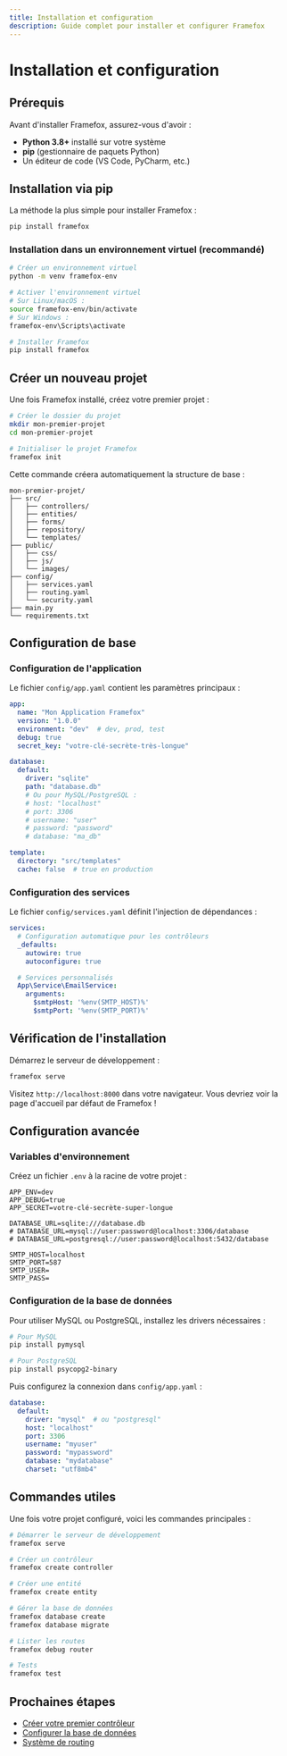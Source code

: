 ```yaml
---
title: Installation et configuration
description: Guide complet pour installer et configurer Framefox
---
```


# Installation et configuration

## Prérequis

Avant d'installer Framefox, assurez-vous d'avoir :

- **Python 3.8+** installé sur votre système
- **pip** (gestionnaire de paquets Python)
- Un éditeur de code (VS Code, PyCharm, etc.)

## Installation via pip

La méthode la plus simple pour installer Framefox :

```bash
pip install framefox
```

### Installation dans un environnement virtuel (recommandé)

```bash
# Créer un environnement virtuel
python -m venv framefox-env

# Activer l'environnement virtuel
# Sur Linux/macOS :
source framefox-env/bin/activate
# Sur Windows :
framefox-env\Scripts\activate

# Installer Framefox
pip install framefox
```

## Créer un nouveau projet

Une fois Framefox installé, créez votre premier projet :

```bash
# Créer le dossier du projet
mkdir mon-premier-projet
cd mon-premier-projet

# Initialiser le projet Framefox
framefox init
```

Cette commande créera automatiquement la structure de base :

```
mon-premier-projet/
├── src/
│   ├── controllers/
│   ├── entities/
│   ├── forms/
│   ├── repository/
│   └── templates/
├── public/
│   ├── css/
│   ├── js/
│   └── images/
├── config/
│   ├── services.yaml
│   ├── routing.yaml
│   └── security.yaml
├── main.py
└── requirements.txt
```

## Configuration de base

### Configuration de l'application

Le fichier `config/app.yaml` contient les paramètres principaux :

```yaml
app:
  name: "Mon Application Framefox"
  version: "1.0.0"
  environment: "dev"  # dev, prod, test
  debug: true
  secret_key: "votre-clé-secrète-très-longue"

database:
  default:
    driver: "sqlite"
    path: "database.db"
    # Ou pour MySQL/PostgreSQL :
    # host: "localhost"
    # port: 3306
    # username: "user"
    # password: "password"
    # database: "ma_db"

template:
  directory: "src/templates"
  cache: false  # true en production
```

### Configuration des services

Le fichier `config/services.yaml` définit l'injection de dépendances :

```yaml
services:
  # Configuration automatique pour les contrôleurs
  _defaults:
    autowire: true
    autoconfigure: true

  # Services personnalisés
  App\Service\EmailService:
    arguments:
      $smtpHost: '%env(SMTP_HOST)%'
      $smtpPort: '%env(SMTP_PORT)%'
```

## Vérification de l'installation

Démarrez le serveur de développement :

```bash
framefox serve
```

Visitez `http://localhost:8000` dans votre navigateur. Vous devriez voir la page d'accueil par défaut de Framefox !

## Configuration avancée

### Variables d'environnement

Créez un fichier `.env` à la racine de votre projet :

```env
APP_ENV=dev
APP_DEBUG=true
APP_SECRET=votre-clé-secrète-super-longue

DATABASE_URL=sqlite:///database.db
# DATABASE_URL=mysql://user:password@localhost:3306/database
# DATABASE_URL=postgresql://user:password@localhost:5432/database

SMTP_HOST=localhost
SMTP_PORT=587
SMTP_USER=
SMTP_PASS=
```

### Configuration de la base de données

Pour utiliser MySQL ou PostgreSQL, installez les drivers nécessaires :

```bash
# Pour MySQL
pip install pymysql

# Pour PostgreSQL  
pip install psycopg2-binary
```

Puis configurez la connexion dans `config/app.yaml` :

```yaml
database:
  default:
    driver: "mysql"  # ou "postgresql"
    host: "localhost"
    port: 3306
    username: "myuser"
    password: "mypassword"
    database: "mydatabase"
    charset: "utf8mb4"
```

## Commandes utiles

Une fois votre projet configuré, voici les commandes principales :

```bash
# Démarrer le serveur de développement
framefox serve

# Créer un contrôleur
framefox create controller

# Créer une entité
framefox create entity

# Gérer la base de données
framefox database create
framefox database migrate

# Lister les routes
framefox debug router

# Tests
framefox test
```

## Prochaines étapes

- [Créer votre premier contrôleur](/docs/controllers)
- [Configurer la base de données](/docs/database)
- [Système de routing](/docs/routing)
